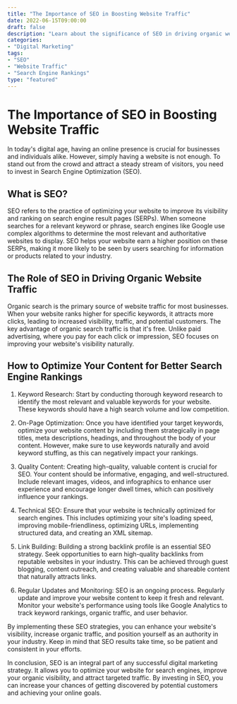 ```yaml
---
title: "The Importance of SEO in Boosting Website Traffic"
date: 2022-06-15T09:00:00
draft: false
description: "Learn about the significance of SEO in driving organic website traffic and how to optimize your content for better search engine rankings."
categories:
- "Digital Marketing"
tags:
- "SEO"
- "Website Traffic"
- "Search Engine Rankings"
type: "featured"
---
```


# The Importance of SEO in Boosting Website Traffic

In today's digital age, having an online presence is crucial for businesses and individuals alike. However, simply having a website is not enough. To stand out from the crowd and attract a steady stream of visitors, you need to invest in Search Engine Optimization (SEO).

## What is SEO?

SEO refers to the practice of optimizing your website to improve its visibility and ranking on search engine result pages (SERPs). When someone searches for a relevant keyword or phrase, search engines like Google use complex algorithms to determine the most relevant and authoritative websites to display. SEO helps your website earn a higher position on these SERPs, making it more likely to be seen by users searching for information or products related to your industry.

## The Role of SEO in Driving Organic Website Traffic

Organic search is the primary source of website traffic for most businesses. When your website ranks higher for specific keywords, it attracts more clicks, leading to increased visibility, traffic, and potential customers. The key advantage of organic search traffic is that it's free. Unlike paid advertising, where you pay for each click or impression, SEO focuses on improving your website's visibility naturally.

## How to Optimize Your Content for Better Search Engine Rankings

1. Keyword Research: Start by conducting thorough keyword research to identify the most relevant and valuable keywords for your website. These keywords should have a high search volume and low competition.

2. On-Page Optimization: Once you have identified your target keywords, optimize your website content by including them strategically in page titles, meta descriptions, headings, and throughout the body of your content. However, make sure to use keywords naturally and avoid keyword stuffing, as this can negatively impact your rankings.

3. Quality Content: Creating high-quality, valuable content is crucial for SEO. Your content should be informative, engaging, and well-structured. Include relevant images, videos, and infographics to enhance user experience and encourage longer dwell times, which can positively influence your rankings.

4. Technical SEO: Ensure that your website is technically optimized for search engines. This includes optimizing your site's loading speed, improving mobile-friendliness, optimizing URLs, implementing structured data, and creating an XML sitemap.

5. Link Building: Building a strong backlink profile is an essential SEO strategy. Seek opportunities to earn high-quality backlinks from reputable websites in your industry. This can be achieved through guest blogging, content outreach, and creating valuable and shareable content that naturally attracts links.

6. Regular Updates and Monitoring: SEO is an ongoing process. Regularly update and improve your website content to keep it fresh and relevant. Monitor your website's performance using tools like Google Analytics to track keyword rankings, organic traffic, and user behavior.

By implementing these SEO strategies, you can enhance your website's visibility, increase organic traffic, and position yourself as an authority in your industry. Keep in mind that SEO results take time, so be patient and consistent in your efforts.

In conclusion, SEO is an integral part of any successful digital marketing strategy. It allows you to optimize your website for search engines, improve your organic visibility, and attract targeted traffic. By investing in SEO, you can increase your chances of getting discovered by potential customers and achieving your online goals.
